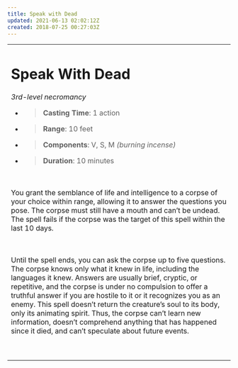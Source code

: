 ```yaml
---
title: Speak with Dead
updated: 2021-06-13 02:02:12Z
created: 2018-07-25 00:27:03Z
---
```


<table><tbody><tr class="odd"><td><h1 id="speak-with-dead"><strong>Speak With Dead</strong></h1><p><em>3rd-level necromancy</em></p><ul><li><blockquote><p><strong>Casting Time</strong>: 1 action</p></blockquote></li><li><blockquote><p><strong>Range</strong>: 10 feet</p></blockquote></li><li><blockquote><p><strong>Components</strong>: V, S, M <em>(burning incense)</em></p></blockquote></li><li><blockquote><p><strong>Duration</strong>: 10 minutes</p></blockquote></li></ul><p> </p><p>You grant the semblance of life and intelligence to a corpse of your choice within range, allowing it to answer the questions you pose. The corpse must still have a mouth and can’t be undead. The spell fails if the corpse was the target of this spell within the last 10 days.</p><p> </p><p>Until the spell ends, you can ask the corpse up to five questions. The corpse knows only what it knew in life, including the languages it knew. Answers are usually brief, cryptic, or repetitive, and the corpse is under no compulsion to offer a truthful answer if you are hostile to it or it recognizes you as an enemy. This spell doesn’t return the creature’s soul to its body, only its animating spirit. Thus, the corpse can’t learn new information, doesn’t comprehend anything that has happened since it died, and can’t speculate about future events.</p><p> </p></td></tr></tbody></table>